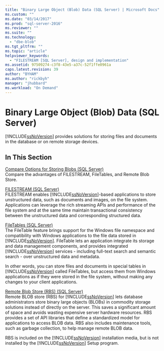 ```yaml
---
title: "Binary Large Object (Blob) Data (SQL Server) | Microsoft Docs"
ms.custom: ""
ms.date: "03/14/2017"
ms.prod: "sql-server-2016"
ms.reviewer: ""
ms.suite: ""
ms.technology: 
  - "dbe-blob"
ms.tgt_pltfrm: ""
ms.topic: "article"
helpviewer_keywords: 
  - "FILESTREAM [SQL Server], design and implementation"
ms.assetid: 97509274-c3f8-43e5-a37c-52f1ffe0961a
caps.latest.revision: 39
author: "BYHAM"
ms.author: "rickbyh"
manager: "jhubbard"
ms.workload: "On Demand"
---
```

# Binary Large Object (Blob) Data (SQL Server)
  [!INCLUDE[ssNoVersion](../../includes/ssnoversion-md.md)] provides solutions for storing files and documents in the database or on remote storage devices.  
  
##  <a name="section"></a> In This Section  
 [Compare Options for Storing Blobs &#40;SQL Server&#41;](../../relational-databases/blob/compare-options-for-storing-blobs-sql-server.md)  
 Compare the advantages of FILESTREAM, FileTables, and Remote Blob Store.  
  
 [FILESTREAM &#40;SQL Server&#41;](../../relational-databases/blob/filestream-sql-server.md)  
 FILESTREAM enables [!INCLUDE[ssNoVersion](../../includes/ssnoversion-md.md)]-based applications to store unstructured data, such as documents and images, on the file system. Applications can leverage the rich streaming APIs and performance of the file system and at the same time maintain transactional consistency between the unstructured data and corresponding structured data.  
  
 [FileTables &#40;SQL Server&#41;](../../relational-databases/blob/filetables-sql-server.md)  
 The FileTable feature brings support for the Windows file namespace and compatibility with Windows applications to the file data stored in [!INCLUDE[ssNoVersion](../../includes/ssnoversion-md.md)]. FileTable lets an application integrate its storage and data management components, and provides integrated [!INCLUDE[ssNoVersion](../../includes/ssnoversion-md.md)] services - including full-text search and semantic search - over unstructured data and metadata.  
  
 In other words, you can store files and documents in special tables in [!INCLUDE[ssNoVersion](../../includes/ssnoversion-md.md)] called FileTables, but access them from Windows applications as if they were stored in the file system, without making any changes to your client applications.  
  
 [Remote Blob Store &#40;RBS&#41; &#40;SQL Server&#41;](../../relational-databases/blob/remote-blob-store-rbs-sql-server.md)  
 Remote BLOB store (RBS) for [!INCLUDE[ssNoVersion](../../includes/ssnoversion-md.md)] lets database administrators store binary large objects (BLOBs) in commodity storage solutions instead of directly on the server. This saves a significant amount of space and avoids wasting expensive server hardware resources. RBS provides a set of API libraries that define a standardized model for applications to access BLOB data. RBS also includes maintenance tools, such as garbage collection, to help manage remote BLOB data.  
  
 RBS is included on the [!INCLUDE[ssNoVersion](../../includes/ssnoversion-md.md)] installation media, but is not installed by the [!INCLUDE[ssNoVersion](../../includes/ssnoversion-md.md)] Setup program.  
  
  
